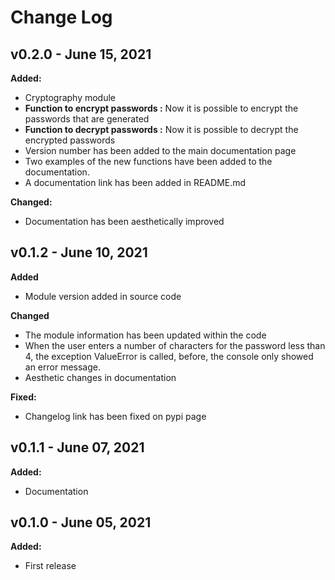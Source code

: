 # Change Log
## v0.2.0 - June 15, 2021
**Added:**

* Cryptography module
* **Function to encrypt passwords :**  Now it is possible to encrypt the passwords that are generated
* **Function to decrypt passwords :** Now it is possible to decrypt the encrypted passwords
* Version number has been added to the main documentation page
* Two examples of the new functions have been added to the documentation.
* A documentation link has been added in README.md


**Changed:**

* Documentation has been aesthetically improved
## v0.1.2 - June 10, 2021

**Added**

* Module version added in source code

**Changed**

* The module information has been updated within the code
* When the user enters a number of characters for the password less than 4, the exception ValueError is called, before, the console only showed an error message.
* Aesthetic changes in documentation

**Fixed:**

* Changelog link has been fixed on pypi page

## v0.1.1 - June 07, 2021

**Added:**

* Documentation

## v0.1.0 - June 05, 2021

**Added:**

* First release
